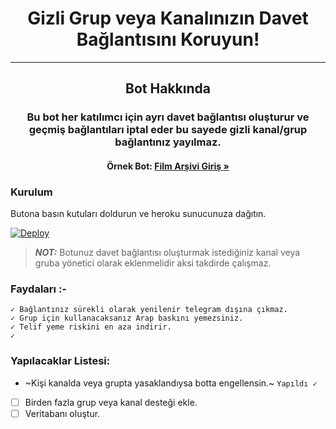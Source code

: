 <h1 align="center">Gizli Grup veya Kanalınızın Davet Bağlantısını Koruyun!</h1>
<hr>
<h2 align="center">Bot Hakkında</h2>
<h3 align="center">Bu bot her katılımcı için ayrı davet bağlantısı oluşturur ve geçmiş bağlantıları iptal eder bu sayede gizli kanal/grup bağlantınız yayılmaz.</h3>
<h4 align="center">Örnek Bot: <a href="https://t.me/kanalrobot"><strong>Film Arşivi Giriş »</strong></a></h4>

### Kurulum

Butona basın kutuları doldurun ve heroku sunucunuza dağıtın.

[![Deploy](https://www.herokucdn.com/deploy/button.svg)](https://heroku.com/deploy)

> **_NOT:_**  Botunuz davet bağlantısı oluşturmak istediğiniz kanal veya gruba yönetici olarak eklenmelidir aksi takdirde çalışmaz.

### Faydaları :-
    ✓ Bağlantınız sürekli olarak yenilenir telegram dışına çıkmaz.
    ✓ Grup için kullanacaksanız Arap baskını yemezsiniz.
    ✓ Telif yeme riskini en aza indirir.
    ✓
    
### Yapılacaklar Listesi:
-   ~Kişi kanalda veya grupta yasaklandıysa botta engellensin.~ `Yapıldı ✓`
-   [ ] Birden fazla grup veya kanal desteği ekle.
-   [ ] Veritabanı oluştur.
